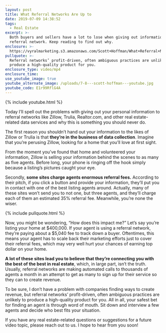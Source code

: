 ```yaml
---
layout: post
title: What Referral Networks Are Up to
date: 2019-07-09 14:38:52
tags:
  - Real Estate
excerpt: >-
  Both buyers and sellers have a lot to lose when giving out information to a
  referral network. Keep reading to find out why.
enclosure: >-
  https://vyralmarketing.s3.amazonaws.com/Scott+Hoffman/What+Referral+Networks+Are+Up+to.mp4
pullquote: >-
  Referral networks’ profit-driven, often ambiguous practices are unlikely to
  produce a high-quality product for you.
enclosure_type: video/mp4
enclosure_time:
use_youtube_image: true
youtube_alternate_image: /uploads/7-8---scott-hoffman---youtube.jpg
youtube_code: E1r99RflG4A
---
```


{% include youtube.html %}

Today I’ll spell out the problems with giving out your personal information to referral networks like Zillow, Trulia, Realtor.com, and other real estate-related data services and why this is something you should never do. &nbsp;

The first reason you shouldn’t hand out your information to the likes of Zillow or Trulia is that **they’re in the business of data collection**. Imagine that you’re perusing Zillow, looking for a home that you’ll love at first sight.&nbsp;

From the moment you’ve found that home and volunteered your information, Zillow is selling your information behind the scenes to as many as five agents. Before long, your phone is ringing off the hook simply because a listing’s pictures caught your eye.

Secondly, **some sites charge agents enormous referral fees.** According to their pitch, if you click a button and provide your information, they’ll put you in contact with one of the best listing agents around. Actually, many of these sites won’t send you to not one, but three agents, and they’ll charge each of them an estimated 35% referral fee. Meanwhile, you’re none the wiser.&nbsp;

{% include pullquote.html %}

Now, you might be wondering, “How does this impact me?” Let’s say you’re listing your home at $400,000. If your agent is using a referral network, they’re paying about a $5,040 fee to track down a buyer. Oftentimes, this means your agent has to scale back their marketing efforts just to cover their referral fees, which may very well hurt your chances of earning top dollar on your home.&nbsp;

**A lot of these sites lead you to believe that they’re connecting you with the best of the best in real estate**, which, in large part, isn’t the truth. Usually, referral networks are making automated calls to thousands of agents a month in an attempt to get as many to sign up for their service so they can to create revenue.&nbsp;

To be sure, I don’t have a problem with companies finding ways to create revenue, but referral networks’ profit-driven, often ambiguous practices are unlikely to produce a high-quality product for you. All in all, your safest bet for finding an agent is through word of mouth. Sit down and interview a few agents and decide who best fits your situation. &nbsp; &nbsp;

If you have any real estate-related questions or suggestions for a future video topic, please reach out to us. I hope to hear from you soon\!&nbsp;